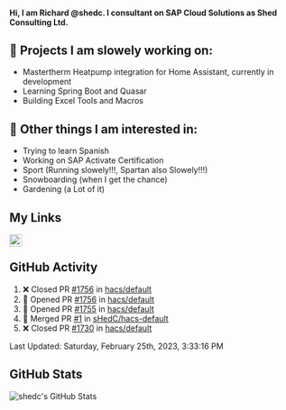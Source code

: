#### Hi, I am Richard @shedc. I consultant on SAP Cloud Solutions as Shed Consulting Ltd.

## 👋 Projects I am slowely working on:
- Mastertherm Heatpump integration for Home Assistant, currently in development
- Learning Spring Boot and Quasar
- Building Excel Tools and Macros

## 👀 Other things I am interested in:
- Trying to learn Spanish
- Working on SAP Activate Certification
- Sport (Running slowely!!!, Spartan also Slowely!!!)
- Snowboarding (when I get the chance)
- Gardening (a Lot of it)

## My Links
[<img align="left" alt="shedc | LinkedIn" width="22px" src="https://cdn.jsdelivr.net/npm/simple-icons@v3/icons/linkedin.svg" />][linkedin]

<br/>

## GitHub Activity
<!--RECENT_ACTIVITY:start-->
1. ❌ Closed PR [#1756](https://github.com/hacs/default/pull/1756) in [hacs/default](https://github.com/hacs/default)
2. 💪 Opened PR [#1756](https://github.com/hacs/default/pull/1756) in [hacs/default](https://github.com/hacs/default)
3. 💪 Opened PR [#1755](https://github.com/hacs/default/pull/1755) in [hacs/default](https://github.com/hacs/default)
4. 🎉 Merged PR [#1](https://github.com/sHedC/hacs-default/pull/1) in [sHedC/hacs-default](https://github.com/sHedC/hacs-default)
5. ❌ Closed PR [#1730](https://github.com/hacs/default/pull/1730) in [hacs/default](https://github.com/hacs/default)
<!--RECENT_ACTIVITY:end-->
<!--RECENT_ACTIVITY:last_update-->
Last Updated: Saturday, February 25th, 2023, 3:33:16 PM
<!--RECENT_ACTIVITY:last_update_end-->

## GitHub Stats
<img align="left" alt="shedc's GitHub Stats" src="https://github-readme-stats.vercel.app/api?username=shedc&show_icons=true&hide_title=true" />

[linkedin]: https://www.linkedin.com/in/richard-holmes-3314251/
